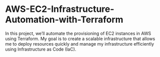# AWS-EC2-Infrastructure-Automation-with-Terraform
In this project, we’ll automate the provisioning of EC2 instances in AWS using Terraform. My goal is to create a scalable infrastructure that allows me to deploy resources quickly and manage my infrastructure efficiently using Infrastructure as Code (IaC).
